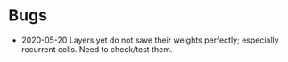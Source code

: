 # Bugs

* 2020-05-20
  Layers yet do not save their weights perfectly; especially recurrent cells. Need to check/test them.
